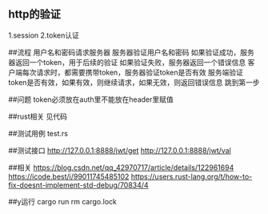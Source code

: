 ## http的验证
1.session
2.token认证

##流程
用户名和密码请求服务器
服务器验证用户名和密码
如果验证成功，服务器返回一个token，用于后续的验证
如果验证失败，服务器返回一个错误信息
客户端每次请求时，都需要携带token，服务器验证token是否有效
服务端验证token是否有效，如果有效，则继续请求，如果无效，则返回错误信息 跳到第一步


##问题
token必须放在auth里不能放在header里赋值

##rust相关
见代码

##测试用例
test.rs

##测试接口
http://127.0.0.1:8888/jwt/get
http://127.0.0.1:8888/jwt/val


##相关
https://blog.csdn.net/qq_42970717/article/details/122961694
https://icode.best/i/99011745485102
https://users.rust-lang.org/t/how-to-fix-doesnt-implement-std-debug/70834/4

##y运行
cargo run 
rm cargo.lock
